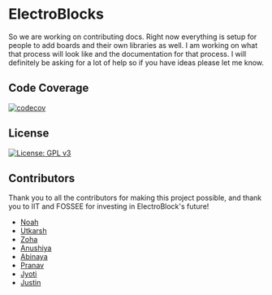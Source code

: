# ElectroBlocks

So we are working on contributing docs. Right now everything is setup for people to add boards and their own libraries as well. I am working on what that process will look like and the documentation for that process. I will definitely be asking for a lot of help so if you have ideas please let me know.

## Code Coverage

[![codecov](https://codecov.io/gh/ElectroBlocks/ElectroBlocks/branch/master/graph/badge.svg?token=kXJsoc3VSp)](https://codecov.io/gh/ElectroBlocks/ElectroBlocks)

## License

[![License: GPL v3](https://img.shields.io/badge/License-GPLv3-blue.svg)](https://www.gnu.org/licenses/gpl-3.0)


## Contributors

Thank you to all the contributors for making this project possible, and thank you to IIT and FOSSEE for investing in ElectroBlock's future!

- [Noah](https://github.com/phptuts)
- [Utkarsh](https://github.com/uv547756)
- [Zoha](https://github.com/imnot4real)
- [Anushiya](https://github.com/Anushiya04)
- [Abinaya](https://github.com/Abinayamuthuvel)
- [Pranav](https://github.com/pranavpr2404)
- [Jyoti](https://github.com/vasu737et)
- [Justin](https://github.com/justinbetabox)
